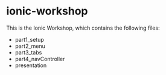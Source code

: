 # ionic-workshop

This is the Ionic Workshop, which contains the following files:
- part1_setup
- part2_menu
- part3_tabs
- part4_navController
- presentation